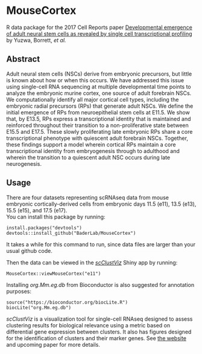 # MouseCortex
R data package for the 2017 Cell Reports paper [Developmental emergence of adult neural 
stem cells as revealed by single cell transcriptional profiling](https://doi.org/10.1016/j.celrep.2017.12.017) 
by Yuzwa, Borrett, *et al.*

## Abstract
Adult neural stem cells (NSCs) derive from embryonic precursors, but little 
is known about how or when this occurs. We have addressed this issue using single-cell 
RNA sequencing at multiple developmental time points to analyze the embryonic murine 
cortex, one source of adult forebrain NSCs. We computationally identify all major 
cortical cell types, including the embryonic radial precursors (RPs) that generate 
adult NSCs. We define the initial emergence of RPs from neuroepithelial stem cells at 
E11.5. We show that, by E13.5, RPs express a transcriptional identity that is 
maintained and reinforced throughout their transition to a non-proliferative state 
between E15.5 and E17.5. These slowly proliferating late embryonic RPs share a core 
transcriptional phenotype with quiescent adult forebrain NSCs. Together, these 
findings support a model wherein cortical RPs maintain a core transcriptional identity 
from embryogenesis through to adulthood and wherein the transition to a quiescent 
adult NSC occurs during late neurogenesis.

## Usage
There are four datasets representing scRNAseq data from mouse embryonic 
cortically-derived cells from embryonic days 11.5 (e11), 13.5 (e13), 15.5 (e15), and 17.5 (e17).  
You can install this package by running:
```{r}
install.packages("devtools")
devtools::install_github("BaderLab/MouseCortex")
```
It takes a while for this command to run, since data files are larger than your usual github code.

Then the data can be viewed in the [*scClustViz*](https://baderlab.github.io/scClustViz) Shiny app by running:
```{r}
MouseCortex::viewMouseCortex("e11")
```
Installing *org.Mm.eg.db* from Bioconductor is also suggested for annotation purposes:
```{r}
source("https://bioconductor.org/biocLite.R")
biocLite("org.Mm.eg.db")
```
*scClustViz* is a visualization tool for single-cell RNAseq designed to assess clustering results 
for biological relevance using a metric based on differential gene expression between clusters. It 
also has figures designed for the identification of clusters and their marker genes. See 
[the website](https://baderlab.github.io/scClustViz) and upcoming paper for more details.
